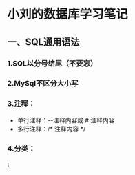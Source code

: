 # 小刘的数据库学习笔记
## 一、SQL通用语法
### 1.SQL以分号结尾（不要忘）
### 2.MySql不区分大小写
### 3.注释：
* 单行注释：--注释内容或 # 注释内容
* 多行注释：/* 注释内容 */
### 4.分类：
#### i. 